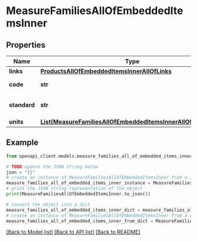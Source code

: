 # MeasureFamiliesAllOfEmbeddedItemsInner


## Properties

Name | Type | Description | Notes
------------ | ------------- | ------------- | -------------
**links** | [**ProductsAllOfEmbeddedItemsInnerAllOfLinks**](ProductsAllOfEmbeddedItemsInnerAllOfLinks.md) |  | [optional] 
**code** | **str** | Measure family code | 
**standard** | **str** | Measure family standard | [optional] 
**units** | [**List[MeasureFamiliesAllOfEmbeddedItemsInnerAllOfUnitsInner]**](MeasureFamiliesAllOfEmbeddedItemsInnerAllOfUnitsInner.md) | Family units | [optional] 

## Example

```python
from openapi_client.models.measure_families_all_of_embedded_items_inner import MeasureFamiliesAllOfEmbeddedItemsInner

# TODO update the JSON string below
json = "{}"
# create an instance of MeasureFamiliesAllOfEmbeddedItemsInner from a JSON string
measure_families_all_of_embedded_items_inner_instance = MeasureFamiliesAllOfEmbeddedItemsInner.from_json(json)
# print the JSON string representation of the object
print(MeasureFamiliesAllOfEmbeddedItemsInner.to_json())

# convert the object into a dict
measure_families_all_of_embedded_items_inner_dict = measure_families_all_of_embedded_items_inner_instance.to_dict()
# create an instance of MeasureFamiliesAllOfEmbeddedItemsInner from a dict
measure_families_all_of_embedded_items_inner_from_dict = MeasureFamiliesAllOfEmbeddedItemsInner.from_dict(measure_families_all_of_embedded_items_inner_dict)
```
[[Back to Model list]](../README.md#documentation-for-models) [[Back to API list]](../README.md#documentation-for-api-endpoints) [[Back to README]](../README.md)


